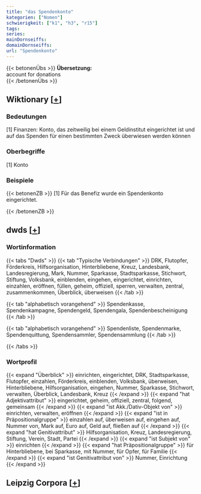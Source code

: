 ```yaml
---
title: "das Spendenkonto"
kategorien: ["Nomen"]
schwierigkeit: ["k1", "h3", "r15"]
tags:
series:
mainDornseiffs:
domainDornseiffs:
url: "Spendenkonto"
---
```


{{< betonenÜbs >}}
**Übersetzung:**  
account for donations  
{{< /betonenÜbs >}}

## Wiktionary [[+](https://de.wiktionary.org/wiki/Spendenkonto)]

### Bedeutungen
[1] Finanzen: Konto, das zeitweilig bei einem Geldinstitut eingerichtet ist und auf das Spenden für einen bestimmten Zweck überwiesen werden können  

### Oberbegriffe
[1] Konto  

### Beispiele
{{< betonenZB >}}
[1] Für das Benefiz wurde ein Spendenkonto eingerichtet.  

{{< /betonenZB >}}


## dwds [[+](https://www.dwds.de/wb/Spendenkonto)]

### Wortinformation
{{< tabs "Dwds" >}}
{{< tab "Typische Verbindungen" >}}
DRK, Flutopfer, Förderkreis, Hilfsorganisation, Hinterbliebene, Kreuz, Landesbank, Landesregierung, Mark, Nummer, Sparkasse, Stadtsparkasse, Stichwort, Stiftung, Volksbank, einblenden, eingehen, eingerichtet, einrichten, einzahlen, eröffnen, füllen, geheim, offiziell, sperren, verwalten, zentral, zusammenkommen, Überblick, überweisen
{{< /tab >}}

{{< tab "alphabetisch vorangehend" >}}
Spendenkasse, Spendenkampagne, Spendengeld, Spendengala, Spendenbescheinigung
{{< /tab >}}

{{< tab "alphabetisch vorangehend" >}}
Spendenliste, Spendenmarke, Spendenquittung, Spendensammler, Spendensammlung
{{< /tab >}}

{{< /tabs >}}

### Wortprofil
{{< expand "Überblick" >}} einrichten, eingerichtet, DRK, Stadtsparkasse, Flutopfer, einzahlen, Förderkreis, einblenden, Volksbank, überweisen, Hinterbliebene, Hilfsorganisation, eingehen, Nummer, Sparkasse, Stichwort, verwalten, Überblick, Landesbank, Kreuz {{< /expand >}}
{{< expand "hat Adjektivattribut" >}} eingerichtet, geheim, offiziell, zentral, folgend, gemeinsam {{< /expand >}}
{{< expand "ist Akk./Dativ-Objekt von" >}} einrichten, verwalten, eröffnen {{< /expand >}}
{{< expand "ist in Präpositionalgruppe" >}} einzahlen auf, überweisen auf, eingehen auf, Nummer von, Mark auf, Euro auf, Geld auf, fließen auf {{< /expand >}}
{{< expand "hat Genitivattribut" >}} Hilfsorganisation, Kreuz, Landesregierung, Stiftung, Verein, Stadt, Partei {{< /expand >}}
{{< expand "ist Subjekt von" >}} einrichten {{< /expand >}}
{{< expand "hat Präpositionalgruppe" >}} für Hinterbliebene, bei Sparkasse, mit Nummer, für Opfer, für Familie {{< /expand >}}
{{< expand "ist Genitivattribut von" >}} Nummer, Einrichtung {{< /expand >}}

## Leipzig Corpora [[+](https://corpora.uni-leipzig.de/en/res?word=Spendenkonto&corpusId=deu_newscrawl-public_2018)]

